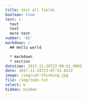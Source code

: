 ```yaml
---
title: test all fields
boolean: true
text: |-
  text
  text
  more text
number: '42'
markdown: |-
  ## Hello world

  * markdown
  * section
datetime: 2017-11-29T22:00:52.000Z
date: 2017-11-24T23:07:52.822Z
image: /img/cat-thinking.jpg
file: /img/todo.txt
select: b
hidden: hidden
---
```


